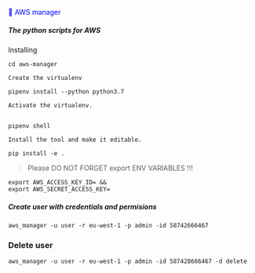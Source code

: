 <span style="color: blue">&#x1F535; AWS manager </span>

##### The python scripts for AWS

Installing

```
cd aws-manager

Create the virtualenv

pipenv install --python python3.7

Activate the virtualenv.


pipenv shell

Install the tool and make it editable.

pip install -e .

```
> Please DO NOT FORGET export ENV VARIABLES !!!

```
export AWS_ACCESS_KEY_ID= &&
export AWS_SECRET_ACCESS_KEY=
```

##### Create user with credentials and permisions

```
aws_manager -u user -r eu-west-1 -p admin -id 58742666467
```
### Delete user

```
aws_manager -u user -r eu-west-1 -p admin -id 587428666467 -d delete
```
